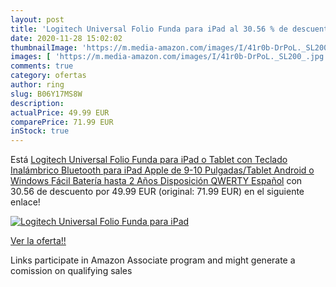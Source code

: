 ```yaml
---
layout: post
title: 'Logitech Universal Folio Funda para iPad al 30.56 % de descuento'
date: 2020-11-28 15:02:02
thumbnailImage: 'https://m.media-amazon.com/images/I/41r0b-DrPoL._SL200_.jpg'
images: [ 'https://m.media-amazon.com/images/I/41r0b-DrPoL._SL200_.jpg' ]
comments: true
category: ofertas
author: ring
slug: B06Y17MS8W
description:
actualPrice: 49.99 EUR
comparePrice: 71.99 EUR
inStock: true
---
```


Está [Logitech Universal Folio Funda para iPad o Tablet con Teclado Inalámbrico Bluetooth  para iPad Apple de 9-10 Pulgadas/Tablet Android o Windows  Fácil  Batería hasta 2 Años  Disposición QWERTY Español](https://www.amazon.es/dp/B06Y17MS8W/?tag=tolees-21) con 30.56 de descuento por 49.99 EUR (original: 71.99 EUR) en el siguiente enlace!

[![Logitech Universal Folio Funda para iPad](https://m.media-amazon.com/images/I/41r0b-DrPoL._SL200_.jpg)](https://www.amazon.es/dp/B06Y17MS8W/?tag=tolees-21)

[Ver la oferta!!](https://www.amazon.es/dp/B06Y17MS8W/?tag=tolees-21)

Links participate in Amazon Associate program and might generate a comission on qualifying sales


